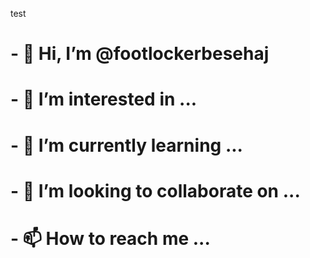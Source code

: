 test

# - 👋 Hi, I’m @footlockerbesehaj
# - 👀 I’m interested in ...
# - 🌱 I’m currently learning ...
# - 💞️ I’m looking to collaborate on ...
# - 📫 How to reach me ...

<!---
footlockerbesehaj/footlockerbesehaj is a ✨ special ✨ repository because its `README.md` (this file) appears on your GitHub profile.
You can click the Preview link to take a look at your changes.
--->
